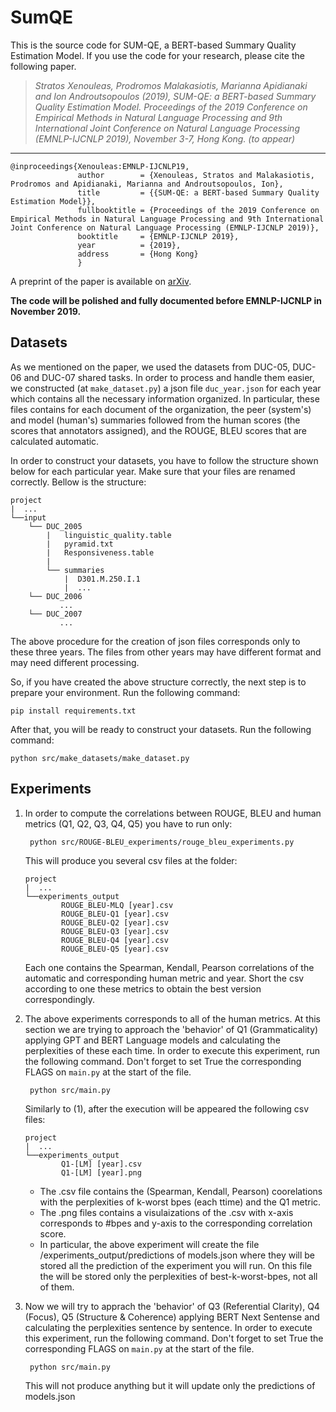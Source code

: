 # SumQE
This is the source code for SUM-QE, a BERT-based Summary Quality Estimation Model. If you use the code for your research, please cite the following paper.  
>*Stratos Xenouleas, Prodromos Malakasiotis, Marianna Apidianaki and Ion Androutsopoulos (2019), SUM-QE: a BERT-based Summary Quality Estimation Model.
> Proceedings of the 2019 Conference on Empirical Methods in Natural Language Processing and 9th International Joint Conference on Natural Language Processing (EMNLP-IJCNLP 2019), November 3-7, Hong Kong. (to appear)*
---

    @inproceedings{Xenouleas:EMNLP-IJCNLP19,
                   author        = {Xenouleas, Stratos and Malakasiotis, Prodromos and Apidianaki, Marianna and Androutsopoulos, Ion},
                   title         = {{SUM-QE: a BERT-based Summary Quality Estimation Model}},
                   fullbooktitle = {Proceedings of the 2019 Conference on Empirical Methods in Natural Language Processing and 9th International Joint Conference on Natural Language Processing (EMNLP-IJCNLP 2019)},
                   booktitle     = {EMNLP-IJCNLP 2019},
                   year          = {2019},
                   address       = {Hong Kong}
                   }

A preprint of the paper is available on [arXiv](https://arxiv.org/abs/1909.00578).

**The code will be polished and fully documented before EMNLP-IJCNLP in November 2019.**

## Datasets 
As we mentioned on the paper, we used the datasets from DUC-05, DUC-06 and
DUC-07 shared tasks. In order to process and handle them easier, we constructed (at ``make_dataset.py``)
a json file ``duc_year.json`` for each year which contains all the necessary information  organized. In particular, these files contains 
for each document of the organization, the peer (system's) and model (human's) summaries followed from the human scores 
(the scores that annotators assigned), and the ROUGE, BLEU scores that are calculated automatic.

In order to construct your datasets, you have to follow the structure shown below for each particular year. 
Make sure that your files are renamed correctly. Bellow is the structure:
 
```
project
|  ...
└──input
    └── DUC_2005
        |   linguistic_quality.table
        |   pyramid.txt
        |   Responsiveness.table
        |
        └── summaries
            |  D301.M.250.I.1
            |  ...
    └── DUC_2006
           ...
    └── DUC_2007
           ...
```
The above procedure for the creation of json files corresponds only to these three years. The files from other years
may have different format and may need different processing.

So, if you have created the above structure correctly, the next step is to prepare your environment. 
Run the following command:

    pip install requirements.txt
    
After that, you will be ready to construct your datasets. Run the following command:
    
    python src/make_datasets/make_dataset.py

## Experiments 

1. In order to compute the correlations between ROUGE, BLEU and human metrics (Q1, Q2, Q3, Q4, Q5) you have to run only:

        python src/ROUGE-BLEU_experiments/rouge_bleu_experiments.py

    This will produce you several csv files at the folder:

    ```
    project
    |  ...
    └──experiments_output
            ROUGE_BLEU-MLQ [year].csv
            ROUGE_BLEU-Q1 [year].csv
            ROUGE_BLEU-Q2 [year].csv
            ROUGE_BLEU-Q3 [year].csv
            ROUGE_BLEU-Q4 [year].csv
            ROUGE_BLEU-Q5 [year].csv
    ```

    Each one contains the Spearman, Kendall, Pearson correlations of the automatic
and corresponding human metric and year. Short the csv according to one these metrics to obtain the best version correspondingly. 

2. The above experiments corresponds to all of the human metrics. At this section we are trying to approach 
the 'behavior' of Q1 (Grammaticality) applying GPT and BERT Language models and calculating the perplexities of these 
each time. In order to execute this experiment, run the following command. Don't forget to set True the corresponding FLAGS on  ``main.py`` at the start of the file.

        python src/main.py
        
    Similarly to (1), after the execution will be appeared the following csv files:
    
    ```
    project
    |  ...
    └──experiments_output
            Q1-[LM] [year].csv
            Q1-[LM] [year].png
    ``` 

    * The .csv file contains the (Spearman, Kendall, Pearson) coorelations with the perplexities of k-worst bpes (each ttime) and the Q1 metric.
    * The .png files contains a visulaizations of the .csv with x-axis corresponds to #bpes and y-axis to the corresponding correlation score.
    * In particular, the above experiment will create the file /experiments_output/predictions of models.json where they will be stored all the prediction of the experiment you will run. On this file the will be stored only the perplexities of best-k-worst-bpes, not all of them.

3. Now we will try to apprach the 'behavior' of Q3 (Referential Clarity), Q4 (Focus), Q5 (Structure & Coherence) applying BERT Next Sentense and calculating the perplexities sentence by sentence. In order to execute this experiment, run the following command. Don't forget to set True the corresponding FLAGS on  ``main.py`` at the start of the file.

        python src/main.py

    This will not produce anything but it will update only the predictions of models.json 
